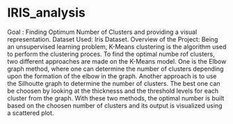 # IRIS_analysis
Goal :
Finding Optimum Number of Clusters and providing a visual representation.
Dataset Used: 
Iris Dataset.
Overview of the Project:
Being an unsupervised learning problem, K-Means clustering is the algorithm used to perform the clustering proces. To find the optimal numbe rof clusters, two different approaches are made on the K-Means model. One is the Elbow graph method, where one can determine the number of clusters depending upon the formation of the elbow in the graph. 
Another approach is to use the Silhoutte graph to determine the number of clusters. The best one can be choosen by looking at the thicknesss and the threshold levels for each cluster from the graph.
With these two methods, the optimal number is built based on the choosen number of clusters and its output is visualized using a scattered plot.
